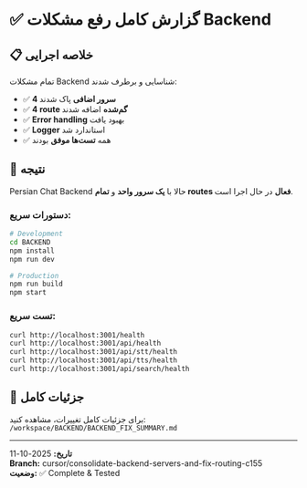 # ✅ گزارش کامل رفع مشکلات Backend

## 📋 خلاصه اجرایی

تمام مشکلات Backend شناسایی و برطرف شدند:
- ✅ **4 سرور اضافی** پاک شدند
- ✅ **4 route گم‌شده** اضافه شدند  
- ✅ **Error handling** بهبود یافت
- ✅ **Logger** استاندارد شد
- ✅ همه **تست‌ها موفق** بودند

## 🎯 نتیجه

Persian Chat Backend حالا با **یک سرور واحد** و **تمام routes فعال** در حال اجرا است.

### دستورات سریع:

```bash
# Development
cd BACKEND
npm install
npm run dev

# Production
npm run build
npm start
```

### تست سریع:
```bash
curl http://localhost:3001/health
curl http://localhost:3001/api/health
curl http://localhost:3001/api/stt/health
curl http://localhost:3001/api/tts/health
curl http://localhost:3001/api/search/health
```

## 📄 جزئیات کامل

برای جزئیات کامل تغییرات، مشاهده کنید:
`/workspace/BACKEND/BACKEND_FIX_SUMMARY.md`

---

**تاریخ:** 2025-10-11  
**Branch:** cursor/consolidate-backend-servers-and-fix-routing-c155  
**وضعیت:** ✅ Complete & Tested
